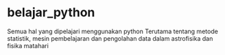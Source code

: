 # belajar_python
Semua hal yang dipelajari menggunakan python
Terutama tentang metode statistik, mesin pembelajaran dan pengolahan data dalam astrofisika dan fisika matahari

